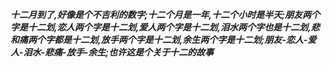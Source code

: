 ***十二月到了,好像是个不吉利的数字;十二个月是一年,十二个小时是半天;朋友两个字是十二划,恋人两个字是十二划,爱人两个字是十二划,泪水两个字也是十二划,悲和痛两个字都是十二划,放手两个字是十二划,余生两个字是十二划;朋友-恋人-爱人-泪水-悲痛-放手-余生;也许这是个关于十二的故事***